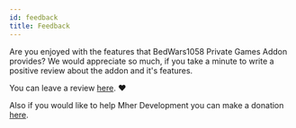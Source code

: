 ```yaml
---
id: feedback
title: Feedback
---
```


Are you enjoyed with the features that BedWars1058 Private Games Addon provides? We would appreciate so much, if you take a minute to write a positive review about the addon and it's features.

You can leave a review [here](https://polymart.org/r/1620/reviews#write). ❤️

Also if you would like to help Mher Development you can make a donation [here](https://www.mher.club/donate).